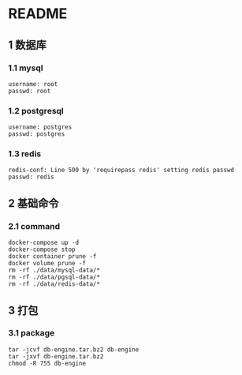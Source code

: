 # README



## 1 数据库

### 1.1 mysql

``` text
username: root
passwd: root
```

### 1.2 postgresql

``` text
username: postgres
passwd: postgres
```

### 1.3 redis

``` text
redis-conf: Line 500 by 'requirepass redis' setting redis passwd
passwd: redis
```



## 2 基础命令

### 2.1 command

``` shell
docker-compose up -d
docker-compose stop
docker container prune -f
docker volume prune -f
rm -rf ./data/mysql-data/*
rm -rf ./data/pgsql-data/*
rm -rf ./data/redis-data/*
```



## 3 打包

### 3.1 package

``` shell
tar -jcvf db-engine.tar.bz2 db-engine
tar -jxvf db-engine.tar.bz2
chmod -R 755 db-engine
```
